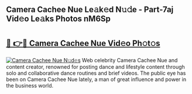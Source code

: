 ## Camera Cachee Nue Le𝚊k𝚎d N𝚞𝚍e - Part-7aj Vid𝚎o Le𝚊ks Photos nM6Sp

# <h2><a href="http://fb38km0.evod.top/?m=Camera+Cachee+Nue">🔗 👉🔴 Camera Cachee Nue Vid𝚎o Ph𝚘t𝚘s</a></h2>

[![Camera Cachee Nue N𝚞d𝚎s](https://i.imgur.com/8V9OHl7.gif)](http://fb38km0.evod.top/?m=Camera+Cachee+Nue)
Web celebrity Camera Cachee Nue and content creator, renowned for posting dance and lifestyle content through solo and collaborative dance routines and brief videos. The public eye has been on Camera Cachee Nue lately, a man of great influence and power in the business world. 
